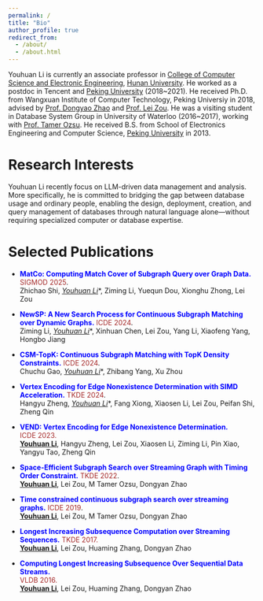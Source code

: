 ```yaml
---
permalink: /
title: "Bio"
author_profile: true
redirect_from: 
  - /about/
  - /about.html
---
```


Youhuan Li is currently an associate professor in [College of Computer Science and Electronic Engineering](https://csee.hnu.edu.cn/people/liyouhuan), [Hunan University](https://www.hnu.edu.cn/). 
He worked as a postdoc in Tencent and [Peking University](https://www.pku.edu.cn) (2018~2021).
He received Ph.D. from Wangxuan Institute of Computer Technology, Peking Universiy in 2018, advised by [Prof. Dongyao Zhao](https://www.wict.pku.edu.cn/zhaodongyan/en/) and [Prof. Lei Zou](https://www.wict.pku.edu.cn/zoulei/).
He was a visiting student in Database System Group in University of Waterloo (2016~2017), working with [Prof. Tamer Ozsu](https://cs.uwaterloo.ca/~tozsu/).
He received B.S. from School of Electronics Engineering and Computer Science, [Peking University](https://www.pku.edu.cn) in 2013.

Research Interests
======
Youhuan Li recently focus on LLM-driven data management and analysis. 
More specifically, he is committed to bridging the gap between database usage and ordinary people, enabling the design, deployment, creation, and query management of databases through natural language alone—without requiring specialized computer or database expertise.

Selected Publications
======

- <span style="color:blue">**MatCo: Computing Match Cover of Subgraph Query over Graph Data.**</span> <span style="color:brown">SIGMOD 2025</span>.  <br/>  Zhichao Shi, **<u>Youhuan Li*</u>**, Ziming Li, Yuequn Dou, Xionghu Zhong, Lei Zou  

- <span style="color:blue">**NewSP: A New Search Process for Continuous Subgraph Matching over Dynamic Graphs.**</span>  <span style="color:brown">ICDE 2024</span>.  <br/> Ziming Li, **<u>Youhuan Li*</u>**, Xinhuan Chen, Lei Zou, Yang Li, Xiaofeng Yang, Hongbo Jiang  

- <span style="color:blue">**CSM-TopK: Continuous Subgraph Matching with TopK Density Constraints.**</span>   <span style="color:brown">ICDE 2024</span>.  <br/> Chuchu Gao, **<u>Youhuan Li*</u>**, Zhibang Yang, Xu Zhou  

- <span style="color:blue">**Vertex Encoding for Edge Nonexistence Determination with SIMD Acceleration.**</span>   <span style="color:brown">TKDE 2024</span>.  <br/> Hangyu Zheng, **<u>Youhuan Li*</u>**, Fang Xiong, Xiaosen Li, Lei Zou, Peifan Shi, Zheng Qin  

- <span style="color:blue">**VEND: Vertex Encoding for Edge Nonexistence Determination.**</span>  <br/> <span style="color:brown">ICDE 2023. <br/> </span> **<u>Youhuan Li</u>**, Hangyu Zheng, Lei Zou, Xiaosen Li, Ziming Li, Pin Xiao, Yangyu Tao, Zheng Qin  

- <span style="color:blue">**Space-Efficient Subgraph Search over Streaming Graph with Timing Order Constraint.**</span>  <span style="color:brown">TKDE 2022</span>.  <br/> **<u>Youhuan Li</u>**, Lei Zou, M Tamer Ozsu, Dongyan Zhao  

- <span style="color:blue">**Time constrained continuous subgraph search over streaming graphs.**</span>  <span style="color:brown">ICDE 2019</span>.  <br/> **<u>Youhuan Li</u>**, Lei Zou, M Tamer Ozsu, Dongyan Zhao  

- <span style="color:blue">**Longest Increasing Subsequence Computation over Streaming Sequences.**</span>   <span style="color:brown">TKDE 2017.</span>  <br/> **<u>Youhuan Li</u>**, Lei Zou, Huaming Zhang, Dongyan Zhao  

- <span style="color:blue">**Computing Longest Increasing Subsequence Over Sequential Data Streams.**</span>  <br/> <span style="color:brown">VLDB 2016.</span>  <br/> **<u>Youhuan Li</u>**, Lei Zou, Huaming Zhang, Dongyan Zhao  
